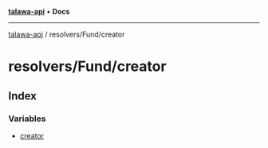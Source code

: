 [**talawa-api**](../../../README.md) • **Docs**

***

[talawa-api](../../../modules.md) / resolvers/Fund/creator

# resolvers/Fund/creator

## Index

### Variables

- [creator](variables/creator.md)
